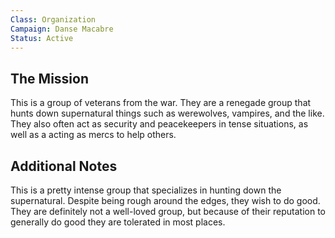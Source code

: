 ```yaml
---
Class: Organization
Campaign: Danse Macabre
Status: Active
---
```

## The Mission

This is a group of veterans from the war. They are a renegade group that hunts down supernatural things such as werewolves, vampires, and the like. They also often act as security and peacekeepers in tense situations, as well as a acting as mercs to help others.

## Additional Notes

This is a pretty intense group that specializes in hunting down the supernatural. Despite being rough around the edges, they wish to do good. They are definitely not a well-loved group, but because of their reputation to generally do good they are tolerated in most places.